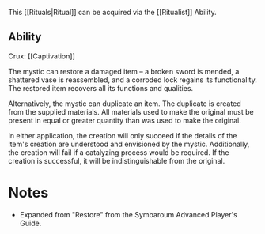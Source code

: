 This [[Rituals|Ritual]] can be acquired via the [[Ritualist]] Ability.
## Ability
Crux: [[Captivation]]

The mystic can restore a damaged item – a broken sword is mended, a shattered vase is reassembled, and a corroded lock regains its functionality. The restored item recovers all its functions and qualities.

Alternatively, the mystic can duplicate an item. The duplicate is created from the supplied materials. All materials used to make the original must be present in equal or greater quantity than was used to make the original.

In either application, the creation will only succeed if the details of the item's creation are understood and envisioned by the mystic. Additionally, the creation will fail if a catalyzing process would be required. If the creation is successful, it will be indistinguishable from the original.
# Notes
* Expanded from "Restore" from the Symbaroum Advanced Player's Guide.